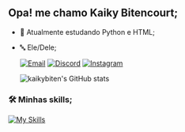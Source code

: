 ## Opa! me chamo Kaiky Bitencourt;

- 🌱 Atualmente estudando Python e HTML;
- 🔤 Ele/Dele;

  [![Email](https://img.shields.io/badge/Gmail-D14836?style=for-the-badge&logo=gmail&logoColor=white)](mailto:kaiky.developer@gmail.com?subject=&body=) 
  [![Discord](https://img.shields.io/badge/Discord-7289DA?style=for-the-badge&logo=discord&logoColor=white)](https://discord.com/invite/3g4eWY4D) 
  [![Instagram](https://img.shields.io/badge/Instagram-E4405F?style=for-the-badge&logo=instagram&logoColor=white)](https://www.instagram.com/_leccy.meter/)

  ![kaikybiten's GitHub stats](https://github-readme-stats.vercel.app/api?username=kaikybiten&show_icons=true&theme=dark)

### 🛠️ Minhas skills;

  [![My Skills](https://skillicons.dev/icons?i=gamemakerstudio)](https://skillicons.dev)
